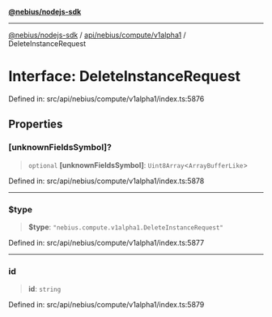 [**@nebius/nodejs-sdk**](../../../../../README.md)

---

[@nebius/nodejs-sdk](../../../../../README.md) / [api/nebius/compute/v1alpha1](../README.md) / DeleteInstanceRequest

# Interface: DeleteInstanceRequest

Defined in: src/api/nebius/compute/v1alpha1/index.ts:5876

## Properties

### \[unknownFieldsSymbol\]?

> `optional` **\[unknownFieldsSymbol\]**: `Uint8Array`\<`ArrayBufferLike`\>

Defined in: src/api/nebius/compute/v1alpha1/index.ts:5878

---

### $type

> **$type**: `"nebius.compute.v1alpha1.DeleteInstanceRequest"`

Defined in: src/api/nebius/compute/v1alpha1/index.ts:5877

---

### id

> **id**: `string`

Defined in: src/api/nebius/compute/v1alpha1/index.ts:5879

